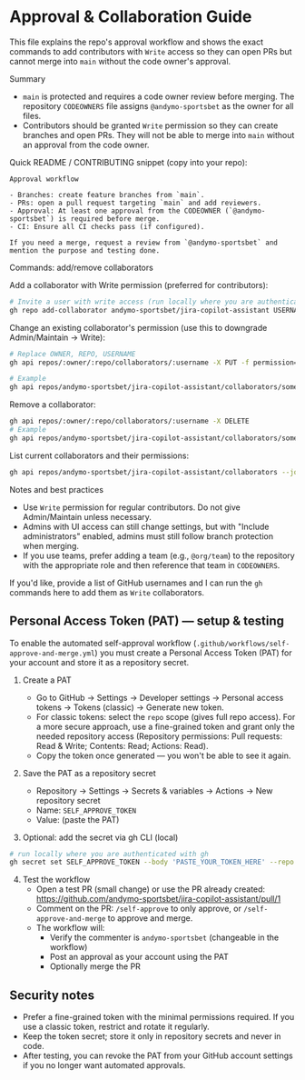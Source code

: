 # Approval & Collaboration Guide

This file explains the repo's approval workflow and shows the exact commands to add contributors with `Write` access so they can open PRs but cannot merge into `main` without the code owner's approval.

Summary
- `main` is protected and requires a code owner review before merging. The repository `CODEOWNERS` file assigns `@andymo-sportsbet` as the owner for all files.
- Contributors should be granted `Write` permission so they can create branches and open PRs. They will not be able to merge into `main` without an approval from the code owner.

Quick README / CONTRIBUTING snippet (copy into your repo):

```
Approval workflow

- Branches: create feature branches from `main`.
- PRs: open a pull request targeting `main` and add reviewers.
- Approval: At least one approval from the CODEOWNER (`@andymo-sportsbet`) is required before merge.
- CI: Ensure all CI checks pass (if configured).

If you need a merge, request a review from `@andymo-sportsbet` and mention the purpose and testing done.
```

Commands: add/remove collaborators

Add a collaborator with Write permission (preferred for contributors):

```bash
# Invite a user with write access (run locally where you are authenticated with gh)
gh repo add-collaborator andymo-sportsbet/jira-copilot-assistant USERNAME --permission write
```

Change an existing collaborator's permission (use this to downgrade Admin/Maintain -> Write):

```bash
# Replace OWNER, REPO, USERNAME
gh api repos/:owner/:repo/collaborators/:username -X PUT -f permission=write

# Example
gh api repos/andymo-sportsbet/jira-copilot-assistant/collaborators/someuser -X PUT -f permission=write
```

Remove a collaborator:

```bash
gh api repos/:owner/:repo/collaborators/:username -X DELETE
# Example
gh api repos/andymo-sportsbet/jira-copilot-assistant/collaborators/someuser -X DELETE
```

List current collaborators and their permissions:

```bash
gh api repos/andymo-sportsbet/jira-copilot-assistant/collaborators --jq '.[] | {login,permissions}'
```

Notes and best practices
- Use `Write` permission for regular contributors. Do not give Admin/Maintain unless necessary.
- Admins with UI access can still change settings, but with "Include administrators" enabled, admins must still follow branch protection when merging.
- If you use teams, prefer adding a team (e.g., `@org/team`) to the repository with the appropriate role and then reference that team in `CODEOWNERS`.

If you'd like, provide a list of GitHub usernames and I can run the `gh` commands here to add them as `Write` collaborators.

Personal Access Token (PAT) — setup & testing
-------------------------------------------

To enable the automated self-approval workflow (`.github/workflows/self-approve-and-merge.yml`) you must create a Personal Access Token (PAT) for your account and store it as a repository secret.

1. Create a PAT
	- Go to GitHub → Settings → Developer settings → Personal access tokens → Tokens (classic) → Generate new token.
	- For classic tokens: select the `repo` scope (gives full repo access). For a more secure approach, use a fine-grained token and grant only the needed repository access (Repository permissions: Pull requests: Read & Write; Contents: Read; Actions: Read).
	- Copy the token once generated — you won't be able to see it again.

2. Save the PAT as a repository secret
	- Repository → Settings → Secrets & variables → Actions → New repository secret
	- Name: `SELF_APPROVE_TOKEN`
	- Value: (paste the PAT)

3. Optional: add the secret via gh CLI (local)
```bash
# run locally where you are authenticated with gh
gh secret set SELF_APPROVE_TOKEN --body 'PASTE_YOUR_TOKEN_HERE' --repo andymo-sportsbet/jira-copilot-assistant
```

4. Test the workflow
	- Open a test PR (small change) or use the PR already created: https://github.com/andymo-sportsbet/jira-copilot-assistant/pull/1
	- Comment on the PR: `/self-approve` to only approve, or `/self-approve-and-merge` to approve and merge.
	- The workflow will:
	  - Verify the commenter is `andymo-sportsbet` (changeable in the workflow)
	  - Post an approval as your account using the PAT
	  - Optionally merge the PR

Security notes
-------------
- Prefer a fine-grained token with the minimal permissions required. If you use a classic token, restrict and rotate it regularly.
- Keep the token secret; store it only in repository secrets and never in code.
- After testing, you can revoke the PAT from your GitHub account settings if you no longer want automated approvals.
